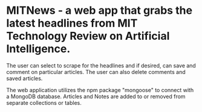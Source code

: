 # MITNews - a web app that grabs the latest headlines from MIT Technology Review on Artificial Intelligence. 

The user can select to scrape for the headlines and if desired, can save and comment on particular articles. The user can also delete comments and saved articles.

The web application utilizes the npm package "mongoose" to connect with a MongoDB database. Articles and Notes are added to or removed from separate collections or tables.


